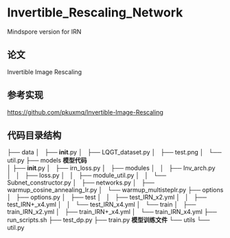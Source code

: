 # Invertible_Rescaling_Network
Mindspore version for IRN


## 论文
Invertible Image Rescaling

## 参考实现
https://github.com/pkuxmq/Invertible-Image-Rescaling


## 代码目录结构
├── data
│   ├── __init__.py
│   ├── LQGT_dataset.py
│   ├── test.png
│   └── util.py
├── models    **模型代码**     
│   ├── __init__.py 
│   ├── irn_loss.py 
│   ├── modules
│   │   ├── Inv_arch.py
│   │   ├── loss.py
│   │   ├── module_util.py
│   │   └── Subnet_constructor.py
│   ├── networks.py
│   ├── warmup_cosine_annealing_lr.py
│   └── warmup_multisteplr.py
├── options
│   ├── options.py
│   ├── test
│   │   ├── test_IRN_x2.yml
│   │   ├── test_IRN+_x4.yml
│   │   └── test_IRN_x4.yml
│   └── train
│       ├── train_IRN_x2.yml
│       ├── train_IRN+_x4.yml
│       └── train_IRN_x4.yml
├── run_scripts.sh
├── test_dp.py
├── train.py  **模型训练文件**
└── utils
    └── util.py
